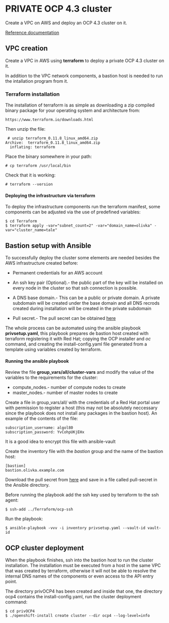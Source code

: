 # PRIVATE OCP 4.3 cluster 

Create a VPC on AWS and deploy an OCP 4.3 cluster on it.

[Reference documentation](https://docs.openshift.com/container-platform/4.3/installing/installing_aws/installing-aws-private.html#installing-aws-private)

## VPC creation

Create a VPC in AWS using **terraform** to deploy a private OCP 4.3 cluster on it.

In addition to the VPC network components, a bastion host is needed to run the intallation program from it.

### Terraform installation

The installation of terraform is as simple as downloading a zip compiled binary package for your operating system and architecture from:

`https://www.terraform.io/downloads.html`

Then unzip the file:

```shell
 # unzip terraform_0.11.8_linux_amd64.zip 
Archive:  terraform_0.11.8_linux_amd64.zip
  inflating: terraform
```

Place the binary somewhere in your path:

```shell
# cp terraform /usr/local/bin
```

Check that it is working:

```shell
# terraform --version
```

#### Deploying the infrastructure via terraform

To deploy the infrastructure components run the terraform manifest, some components can be adjusted via the use of predefined variables: 

```shell
$ cd Terraform
$ terraform apply -var="subnet_count=2" -var="domain_name=olivka" -var="cluster_name=tale"
```

## Bastion setup with Ansible

To successfully deploy the cluster some elements are needed besides the AWS infrastructure created before:

* Permanent credentials for an AWS account

* An ssh key pair (Optional).- the public part of the key will be installed on every node in the cluster so that ssh connection is possible.

* A DNS base domain.- This can be a public or private domain.  A private subdomain will be created under the base domain and all DNS recrods created during installation will be created in the private subdomain 

* Pull secret.- The pull secret can be obtained [here](https://cloud.redhat.com/openshift/install)

The whole process can be automated using the ansible playbook **privsetup.yaml**, this playbook prepares de bastion host created with terraform registering it with Red Hat; copying the OCP installer and _oc_ command, and creating the install-config.yaml file generated from a template using variables created by terraform.

#### Running the ansible playbook

Review the file **group_vars/all/cluster-vars** and modify the value of the variables to the requirements for the cluster:

* compute_nodes.- number of compute nodes to create
* master_nodes.- number of master nodes to create

Create a file in group_vars/all/ with the credentials of a Red Hat portal user with permission to register a host (this may not be absolutely neccessary since the playbook does not install any packages in the bastion host). An example of the contents of the file:

```
subscription_username: algol80
subscription_password: YvCohpUKjEHx
```
It is a good idea to encrypt this file with ansible-vault

Create the inventory file with the _bastion_ group and the name of the bastion host:

```
[bastion]
bastion.olivka.example.com
```
Download the pull secret from [here](https://cloud.redhat.com/openshift/install) and save in a file called pull-secret in the Ansible directory.

Before running the playbook add the ssh key used by terraform to the ssh agent:

```shell
$ ssh-add ../Terraform/ocp-ssh
```

Run the playbook:

```shell
$ ansible-playbook -vvv -i inventory privsetup.yaml --vault-id vault-id
```

## OCP cluster deployment

When the playbook finishes, ssh into the bastion host to run the cluster installation.  The installation must be executed from a host in the same VPC that was created by terraform, otherwise it will not be able to resolve the internal DNS names of the components or even access to the API entry point.

The directory privOCP4 has been created and inside that one, the directory ocp4 contains the install-config.yaml, run the cluster deployment command:

```shell
$ cd privOCP4
$ ./openshift-install create cluster --dir ocp4 --log-level=info
```
